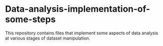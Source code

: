 # Data-analysis-implementation-of-some-steps
This repository contains files that implement some aspects of data analysis at various stages of dataset manipulation.

